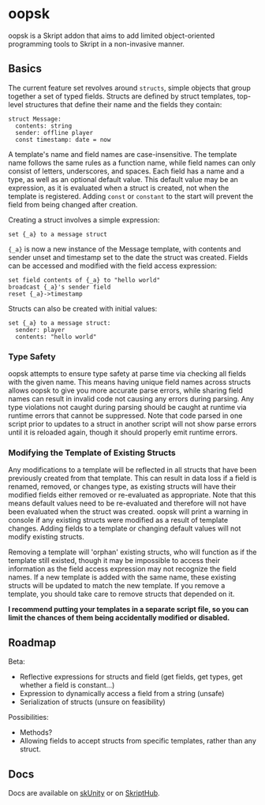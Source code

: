 # oopsk

oopsk is a Skript addon that aims to add limited object-oriented programming tools to Skript in a non-invasive manner. 

## Basics
The current feature set revolves around `structs`, simple objects that group together a set of typed fields. Structs are defined by struct templates, top-level structures that define their name and the fields they contain:
```
struct Message:
  contents: string
  sender: offline player
  const timestamp: date = now
```
A template's name and field names are case-insensitive. The template name follows the same rules as a function name, while field names can only consist of letters, underscores, and spaces. 
Each field has a name and a type, as well as an optional default value. This default value may be an expression, as it is evaluated when a struct is created, not when the template is registered.
Adding `const` or `constant` to the start will prevent the field from being changed after creation.

Creating a struct involves a simple expression:
```
set {_a} to a message struct
```
`{_a}` is now a new instance of the Message template, with contents and sender unset and timestamp set to the date the struct was created. Fields can be accessed and modified with the field access expression:
```
set field contents of {_a} to "hello world"
broadcast {_a}'s sender field
reset {_a}->timestamp
```
Structs can also be created with initial values:
```
set {_a} to a message struct:
  sender: player
  contents: "hello world"
```

### Type Safety
oopsk attempts to ensure type safety at parse time via checking all fields with the given name. This means having unique field names across structs allows oopsk to give you more accurate parse errors, while sharing field names can result in invalid code not causing any errors during parsing. 
Any type violations not caught during parsing should be caught at runtime via runtime errors that cannot be suppressed. Note that code parsed in one script prior to updates to a struct in another script will not show parse errors until it is reloaded again, though it should properly emit runtime errors.

### Modifying the Template of Existing Structs
Any modifications to a template will be reflected in all structs that have been previously created from that template. This can result in data loss if a field is renamed, removed, or changes type, as existing structs will have their modified fields either removed or re-evaluated as appropriate. 
Note that this means default values need to be re-evaluated and therefore will not have been evaluated when the struct was created. oopsk will print a warning in console if any existing structs were modified as a result of template changes. Adding fields to a template or changing default values will not modify existing structs.

Removing a template will 'orphan' existing structs, who will function as if the template still existed, though it may be impossible to access their information as the field access expression may not recognize the field names. If a new template is added with the same name, these existing structs will be updated to match the new template.
If you remove a template, you should take care to remove structs that depended on it.

**I recommend putting your templates in a separate script file, so you can limit the chances of them being accidentally modified or disabled.**

## Roadmap
Beta:
- Reflective expressions for structs and field (get fields, get types, get whether a field is constant...)
- Expression to dynamically access a field from a string (unsafe)
- Serialization of structs (unsure on feasibility)

Possibilities:
- Methods?
- Allowing fields to accept structs from specific templates, rather than any struct.

## Docs

Docs are available on [skUnity](https://docs.skunity.com/syntax/search/addon:oopsk) or on [SkriptHub](http://skripthub.net/docs/?addon=oopsk).

